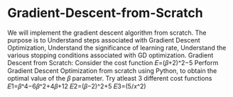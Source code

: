 # Gradient-Descent-from-Scratch
We will implement the gradient descent algorithm from scratch. 
The purpose is to Understand steps associated with Gradient Descent Optimization, Understand the significance of learning rate, Understand the various stopping conditions associated with GD optimization.
Gradient Descent from Scratch:
Consider the cost function 𝐸=(𝛽+2)^2−5
Perform Gradient Descent Optimization from scratch using Python, to obtain the optimal value of the 𝛽 parameter. 
Try atleast 3 different cost functions
𝐸1=𝛽^4−6𝛽^2+4𝛽+12
𝐸2=(𝛽−2)^2+5
𝐸3=(5/𝑥^2)
